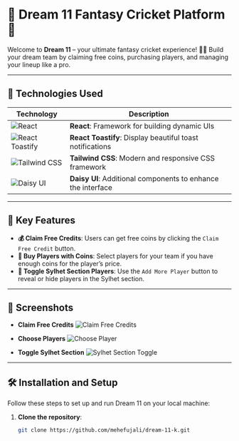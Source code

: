  # 🌟 Dream 11 Fantasy Cricket Platform 🌟

Welcome to **Dream 11** – your ultimate fantasy cricket experience! 🏏✨ Build your dream team by claiming free coins, purchasing players, and managing your lineup like a pro.

---

## 🚀 Technologies Used

| Technology       | Description                                      |
|------------------|--------------------------------------------------|
| ![React](https://img.shields.io/badge/React-61DAFB?style=for-the-badge&logo=react&logoColor=white) | **React**: Framework for building dynamic UIs |
| ![React Toastify](https://img.shields.io/badge/React_Toastify-FFDD57?style=for-the-badge&logo=javascript&logoColor=white) | **React Toastify**: Display beautiful toast notifications |
| ![Tailwind CSS](https://img.shields.io/badge/Tailwind_CSS-38B2AC?style=for-the-badge&logo=tailwind-css&logoColor=white) | **Tailwind CSS**: Modern and responsive CSS framework |
| ![Daisy UI](https://img.shields.io/badge/Daisy_UI-5A67D8?style=for-the-badge&logoColor=white) | **Daisy UI**: Additional components to enhance the interface |

---

## 🎉 Key Features

- **💰 Claim Free Credits**: Users can get free coins by clicking the `Claim Free Credit` button.
- **🏏 Buy Players with Coins**: Select players for your team if you have enough coins for the player’s price.
- **🔄 Toggle Sylhet Section Players**: Use the `Add More Player` button to reveal or hide players in the Sylhet section.

---

## 📸 Screenshots

- **Claim Free Credits**
  ![Claim Free Credits](https://i.ibb.co/tJjv2bD/image.png)

- **Choose Players**
  ![Choose Player](https://i.ibb.co/6y5Yp1K/image.png)

- **Toggle Sylhet Section**
  ![Sylhet Section Toggle](https://i.ibb.co/1z1rKWj/image.png)

---

## 🛠️ Installation and Setup

Follow these steps to set up and run Dream 11 on your local machine:

1. **Clone the repository**:
   ```bash
   git clone https://github.com/mehefujali/dream-11-k.git
